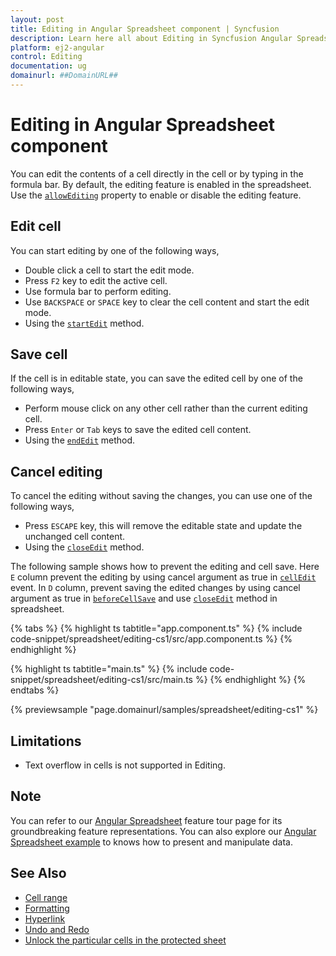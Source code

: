 ```yaml
---
layout: post
title: Editing in Angular Spreadsheet component | Syncfusion
description: Learn here all about Editing in Syncfusion Angular Spreadsheet component of Syncfusion Essential JS 2 and more.
platform: ej2-angular
control: Editing 
documentation: ug
domainurl: ##DomainURL##
---
```


# Editing in Angular Spreadsheet component

You can edit the contents of a cell directly in the cell or by typing in the formula bar. By default, the editing feature is enabled in the spreadsheet. Use the [`allowEditing`](https://ej2.syncfusion.com/angular/documentation/api/spreadsheet/#allowediting) property to enable or disable the editing feature.

## Edit cell

You can start editing by one of the following ways,

* Double click a cell to start the edit mode.
* Press `F2` key to edit the active cell.
* Use formula bar to perform editing.
* Use `BACKSPACE` or `SPACE` key to clear the cell content and start the edit mode.
* Using the [`startEdit`](https://ej2.syncfusion.com/angular/documentation/api/spreadsheet/#startedit) method.

## Save cell

If the cell is in editable state, you can save the edited cell by one of the following ways,

* Perform mouse click on any other cell rather than the current editing cell.
* Press `Enter` or `Tab` keys to save the edited cell content.
* Using the [`endEdit`](https://ej2.syncfusion.com/angular/documentation/api/spreadsheet/#endedit) method.

## Cancel editing

To cancel the editing without saving the changes, you can use one of the following ways,

* Press `ESCAPE` key, this will remove the editable state and update the unchanged cell content.
* Using the [`closeEdit`](https://ej2.syncfusion.com/angular/documentation/api/spreadsheet/#closeedit) method.

The following sample shows how to prevent the editing and cell save. Here `E` column prevent the editing by using cancel argument as true in [`cellEdit`](https://ej2.syncfusion.com/angular/documentation/api/spreadsheet/#celledit) event. In `D` column, prevent saving the edited changes by using cancel argument as true in [`beforeCellSave`](https://ej2.syncfusion.com/angular/documentation/api/spreadsheet/#beforecellsave) and use [`closeEdit`](https://ej2.syncfusion.com/angular/documentation/api/spreadsheet/#closeedit) method in spreadsheet.

{% tabs %}
{% highlight ts tabtitle="app.component.ts" %}
{% include code-snippet/spreadsheet/editing-cs1/src/app.component.ts %}
{% endhighlight %}

{% highlight ts tabtitle="main.ts" %}
{% include code-snippet/spreadsheet/editing-cs1/src/main.ts %}
{% endhighlight %}
{% endtabs %}
  
{% previewsample "page.domainurl/samples/spreadsheet/editing-cs1" %}

## Limitations

* Text overflow in cells is not supported in Editing.

## Note

You can refer to our [Angular Spreadsheet](https://www.syncfusion.com/angular-ui-components/angular-spreadsheet) feature tour page for its groundbreaking feature representations. You can also explore our [Angular Spreadsheet example](https://ej2.syncfusion.com/angular/demos/#/material/spreadsheet/default) to knows how to present and manipulate data.

## See Also

* [Cell range](./cell-range)
* [Formatting](./formatting)
* [Hyperlink](./link)
* [Undo and Redo](./undo-redo)
* [Unlock the particular cells in the protected sheet](./protect-sheet#unlock-the-particular-cells-in-the-protected-sheet)
